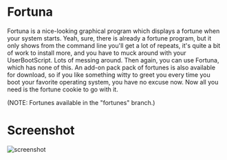 # Fortuna
Fortuna is a nice-looking graphical program which displays a fortune when your system starts. Yeah, sure, there is already a fortune program, but it only shows from the command line you'll get a lot of repeats, it's quite a bit of work to install more, and you have to muck around with your UserBootScript. Lots of messing around. Then again, you can use Fortuna, which has none of this. An add-on pack pack of fortunes is also available for download, so if you like something witty to greet you every time you boot your favorite operating system, you have no excuse now. Now all you need is the fortune cookie to go with it.

(NOTE: Fortunes available in the "fortunes" branch.)
# Screenshot
![screenshot](https://github.com/nishanth1232/Fortuna/blob/master/images/screenshot.png)
